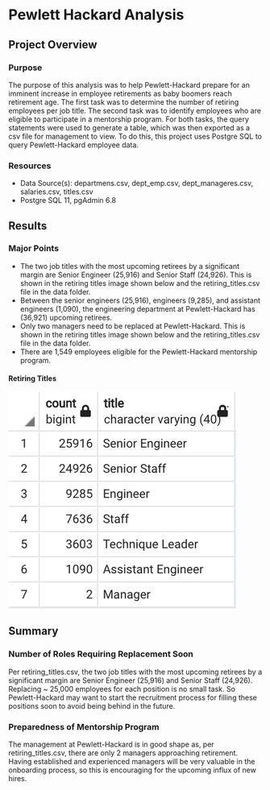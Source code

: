 # Pewlett Hackard Analysis

## Project Overview

### Purpose 
The purpose of this analysis was to help Pewlett-Hackard prepare for an imminent increase in employee retirements as baby boomers reach retirement age. The first task was to determine the number of retiring employees per job title. The second task was to identify employees who are eligible to participate in a mentorship program. For both tasks, the query statements were used to generate a table, which was then exported as a csv file for management to view. To do this, this project uses Postgre SQL to query Pewlett-Hackard employee data.

### Resources
- Data Source(s): departmens.csv, dept_emp.csv, dept_manageres.csv, salaries.csv, titles.csv
- Postgre SQL 11, pgAdmin 6.8

## Results
### Major Points
- The two job titles with the most upcoming retirees by a significant margin are Senior Engineer (25,916) and Senior Staff (24,926). This is shown in the retiring titles image shown below and the retiring_titles.csv file in the data folder.
- Between the senior engineers (25,916), engineers (9,285), and assistant engineers (1,090), the engineering department at Pewlett-Hackard has (36,921) upcoming retirees.
- Only two managers need to be replaced at Pewlett-Hackard. This is shown in the retiring titles image shown below and the retiring_titles.csv file in the data folder. 
- There are 1,549 employees eligible for the Pewlett-Hackard mentorship program.
#### Retiring Titles
![Retiring Titles](/Data/retiring_titles.png?raw=true "Title")

## Summary

### Number of Roles Requiring Replacement Soon
Per retiring_titles.csv, the two job titles with the most upcoming retirees by a significant margin are Senior Engineer (25,916) and Senior Staff (24,926). Replacing ~ 25,000 employees for each position is no small task. So Pewlett-Hackard may want to start the recruitment process for filling these positions soon to avoid being behind in the future.
### Preparedness of Mentorship Program


The management at Pewlett-Hackard is in good shape as, per retiring_titles.csv, there are only 2 managers approaching retirement. Having established and experienced managers will be very valuable in the onboarding process, so this is encouraging for the upcoming influx of new hires. 